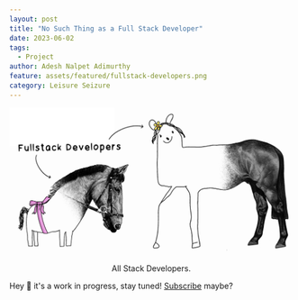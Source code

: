 ```yaml
---
layout: post
title: "No Such Thing as a Full Stack Developer"
date: 2023-06-02
tags:
  - Project
author: Adesh Nalpet Adimurthy
feature: assets/featured/fullstack-developers.png
category: Leisure Seizure
---
```


<img class="center-image" src="./assets/featured/fullstack-developers.png" /> 
<p style="text-align: center;">All Stack Developers. </p>

Hey 👋 it's a work in progress, stay tuned! [Subscribe](https://pyblog.medium.com/subscribe) maybe?